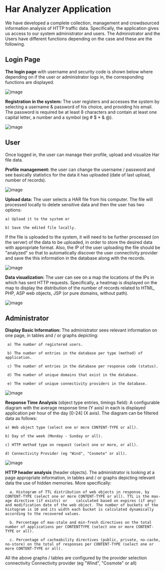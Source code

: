 # Ηar Αnalyzer Application

We have developed a complete collection, management and crowdsourced information analysis of HTTP traffic data. Specifically, the application gives us access to our system administrator and users. The Administrator and the Users have different functions depending on the case and these are the following.

## Login Page

**The login page** with username and security code is shown below where depending on if the user or administrator logs in, the corresponding functions are displayed.

![image](https://user-images.githubusercontent.com/60574307/115163506-1e6cc600-a0b2-11eb-97d0-8808ea97b478.png)


**Registration in the system:** The user registers and accesses the system by selecting a username & password of his choice, and providing his email. The password is required
be at least 8 characters and contain at least one capital letter, a number and a symbol (eg # $ * & @).

![image](https://user-images.githubusercontent.com/60574307/115163730-693b0d80-a0b3-11eb-8ee5-b4842be627bb.png)


## User

Once logged in, the user can manage their profile, upload and visualize Har file data.


**Profile management:**
the user can change the username / password and see basically statistics for the data it has uploaded (date of last upload, number of records).

![image](https://user-images.githubusercontent.com/60574307/115398099-778e4400-a1ef-11eb-9272-c3b6a8c1ac32.png)


**Upload data:**
  The user selects a HAR file from his computer. The file will processed locally to delete sensitive data and then the user has two options: 
  
    a) Upload it to the system or 

    b) Save the edited file locally.
  
  If the file is uploaded to the system, it will need to be further processed (on the server) of the data to be uploaded, in order to store the desired data with appropriate       format. Also, the IP of the user uploading the file should be "analyzed" so that to automatically discover the user connectivity provider and save the this information in the   database along with the records.

![image](https://user-images.githubusercontent.com/60574307/115398534-ec617e00-a1ef-11eb-87d9-2ebb05945f1a.png)


**Data visualization:** The user can see on a map the locations of the IPs in which has sent HTTP requests. Specifically, a heatmap is displayed on the map to display the distribution of the number of records related to HTML, PHP, ASP web objects, JSP (or pure domains, without path).

![image](https://user-images.githubusercontent.com/60574307/115399911-56c6ee00-a1f1-11eb-8101-1a3c240e8d14.png)

## Administrator

**Display Basic Information:**
 The administrator sees relevant information on one page, in tables and / or graphs depicting:

     a) The number of registered users.

     b) The number of entries in the database per type (method) of application.

     c) The number of entries in the database per response code (status).

     d) The number of unique domains that exist in the database.

     e) The number of unique connectivity providers in the database.

![image](https://user-images.githubusercontent.com/60574307/115401281-e6b96780-a1f2-11eb-80b1-8360608792b3.png)


**Response Time Analysis** (object type entries, timings field):
  A configurable diagram with the average response time (Y axis) in each is displayed application per hour of the day [0-24] (X axis). The diagram can be filtered data as follows:
  
    a) Web object type (select one or more CONTENT-TYPE or all).
    
    b) Day of the week (Monday - Sunday or all).
    
    c) HTTP method type on request (select one or more, or all).
    
    d) Connectivity Provider (eg "Wind", "Cosmote" or all).
    
 ![image](https://user-images.githubusercontent.com/60574307/115402809-71e72d00-a1f4-11eb-93a5-0c08f252b904.png)


**HTTP header analysis** (header objects). The administrator is looking at a page appropriate information, in tables and / or graphs depicting relevant data the use of hidden memories. More specifically:

      a. Histogram of TTL distribution of web objects in response, by CONTENT-TYPE (select one or more CONTENT-TYPE or all). TTL is the max-age directive (if exists) or    calculated based on expires (if any) and modification date of the web object. The number of buckets of the histogram is 10 and its width each bucket is calculated dynamically according to the recovered values.
      
      b. Percentage of max-stale and min-fresh directives on the total number of applications per CONTENTTYPE (select one or more CONTENT-TYPE or all).
      
      c. Percentage of cacheability directives (public, private, no-cache, no-store) on the total of responses per CONTENT-TYPE (select one or more CONTENT-TYPE or all).
      
All the above graphs / tables are configured by the provider selection connectivity Connectivity provider (eg "Wind", "Cosmote" or all)
